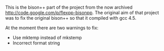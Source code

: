 This is the bison++ part of the project from the now archived 
http://code.google.com/p/flexpp-bisonpp. The original aim of that project was
to fix the original bison++ so that it compiled with gcc 4.5.

At the moment there are two warnings to fix:

 * Use mktemp instead of mkstemp
 * Incorrect format string
